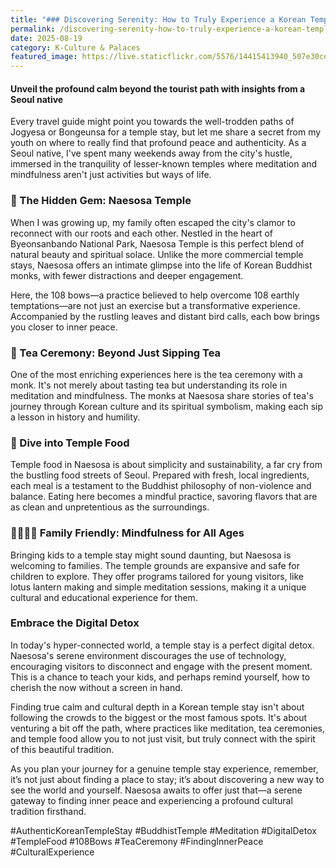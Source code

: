 ```yaml
---
title: "### Discovering Serenity: How to Truly Experience a Korean Temple Stay"
permalink: /discovering-serenity-how-to-truly-experience-a-korean-temple-stay/
date: 2025-08-19
category: K-Culture & Palaces
featured_image: https://live.staticflickr.com/5576/14415413940_507e30cefd.jpg
---
```


#### Unveil the profound calm beyond the tourist path with insights from a Seoul native

Every travel guide might point you towards the well-trodden paths of Jogyesa or Bongeunsa for a temple stay, but let me share a secret from my youth on where to really find that profound peace and authenticity. As a Seoul native, I've spent many weekends away from the city's hustle, immersed in the tranquility of lesser-known temples where meditation and mindfulness aren't just activities but ways of life.

### 🌿 The Hidden Gem: Naesosa Temple

When I was growing up, my family often escaped the city's clamor to reconnect with our roots and each other. Nestled in the heart of Byeonsanbando National Park, Naesosa Temple is this perfect blend of natural beauty and spiritual solace. Unlike the more commercial temple stays, Naesosa offers an intimate glimpse into the life of Korean Buddhist monks, with fewer distractions and deeper engagement.

Here, the 108 bows—a practice believed to help overcome 108 earthly temptations—are not just an exercise but a transformative experience. Accompanied by the rustling leaves and distant bird calls, each bow brings you closer to inner peace. 

### 🍵 Tea Ceremony: Beyond Just Sipping Tea

One of the most enriching experiences here is the tea ceremony with a monk. It's not merely about tasting tea but understanding its role in meditation and mindfulness. The monks at Naesosa share stories of tea's journey through Korean culture and its spiritual symbolism, making each sip a lesson in history and humility.

### 🥘 Dive into Temple Food

Temple food in Naesosa is about simplicity and sustainability, a far cry from the bustling food streets of Seoul. Prepared with fresh, local ingredients, each meal is a testament to the Buddhist philosophy of non-violence and balance. Eating here becomes a mindful practice, savoring flavors that are as clean and unpretentious as the surroundings.

### 👨‍👩‍👧‍👦 Family Friendly: Mindfulness for All Ages

Bringing kids to a temple stay might sound daunting, but Naesosa is welcoming to families. The temple grounds are expansive and safe for children to explore. They offer programs tailored for young visitors, like lotus lantern making and simple meditation sessions, making it a unique cultural and educational experience for them.

### Embrace the Digital Detox

In today's hyper-connected world, a temple stay is a perfect digital detox. Naesosa's serene environment discourages the use of technology, encouraging visitors to disconnect and engage with the present moment. This is a chance to teach your kids, and perhaps remind yourself, how to cherish the now without a screen in hand.

Finding true calm and cultural depth in a Korean temple stay isn't about following the crowds to the biggest or the most famous spots. It's about venturing a bit off the path, where practices like meditation, tea ceremonies, and temple food allow you to not just visit, but truly connect with the spirit of this beautiful tradition.

As you plan your journey for a genuine temple stay experience, remember, it’s not just about finding a place to stay; it’s about discovering a new way to see the world and yourself. Naesosa awaits to offer just that—a serene gateway to finding inner peace and experiencing a profound cultural tradition firsthand.

#AuthenticKoreanTempleStay #BuddhistTemple #Meditation #DigitalDetox #TempleFood #108Bows #TeaCeremony #FindingInnerPeace #CulturalExperience